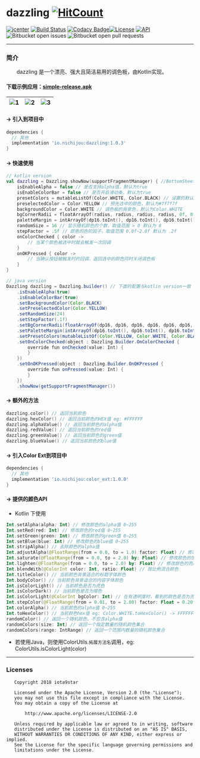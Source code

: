 # dazzling  [![HitCount](http://hits.dwyl.io/iota9star/https://github.com/iota9star/dazzling-android-kt.svg)](http://hits.dwyl.io/iota9star/https://github.com/iota9star/dazzling-android-kt) 
[![jcenter](https://api.bintray.com/packages/iota9star/nichijou/dazzling/images/download.svg)](https://bintray.com/iota9star/nichijou/dazzling/_latestVersion) [![Build Status](https://travis-ci.org/iota9star/dazzling-android-kt.svg?branch=master)](https://travis-ci.org/iota9star/dazzling-android-kt) [![Codacy Badge](https://api.codacy.com/project/badge/Grade/8a916e4e09e04bea8bc7a3b439e673ed)](https://www.codacy.com/app/iota9star/dazzling-android-kt?utm_source=github.com&amp;utm_medium=referral&amp;utm_content=iota9star/dazzling-android-kt&amp;utm_campaign=Badge_Grade)[![License](https://img.shields.io/hexpm/l/plug.svg)](https://www.apache.org/licenses/LICENSE-2.0.html) [![API](https://img.shields.io/badge/API-16%2B-green.svg?style=flat)](https://android-arsenal.com/api?level=16) ![Bitbucket open issues](https://img.shields.io/bitbucket/issues-raw/iota9star/dazzling-android-kt.svg) ![Bitbucket open pull requests](https://img.shields.io/bitbucket/pr-raw/iota9star/dazzling-android-kt.svg)

----
### 简介
&emsp;&emsp;dazzling 是一个漂亮、强大且简洁易用的调色板，由Kotlin实现。
#### 下载示例应用：[simple-release.apk](https://github.com/iota9star/dazzling-android-kt/raw/master/simple/release/simple-release.apk "simple-release.apk")
| ![1](https://github.com/iota9star/dazzling-android-kt/blob/master/simple/release/1.png "1") | ![2](https://github.com/iota9star/dazzling-android-kt/blob/master/simple/release/2.png "2") | ![3](https://github.com/iota9star/dazzling-android-kt/blob/master/simple/release/3.png "3") |
| :------: | :------: | :------: |
#### -> 引入到项目中
``` gradle
dependencies {
  // 其他
  implementation 'io.nichijou:dazzling:1.0.3'
}
```
#### -> 快速使用
``` kotlin
// kotlin version
val dazzling = Dazzling.showNow(supportFragmentManager) { //BottomSheetDialogFragment对应的三个show方法
    isEnableAlpha = false // 是否支持alpha值，默认为true
    isEnableColorBar = false // 是否开启滑动条，默认为true
    presetColors = mutableListOf(Color.WHITE, Color.BLACK) // 设置的默认颜色，默认显示随机色
    preselectedColor = Color.YELLOW // 预先选中的颜色，默认为#7f7f7f
    backgroundColor = Color.WHITE // 调色板的背景色，默认为Color.WHITE
    bgCornerRadii = floatArrayOf(radius, radius, radius, radius, 0f, 0f, 0f, 0f) // 设置背景四个角的圆角大小
    paletteMargin = intArrayOf(dp16.toInt(), dp16.toInt(), dp16.toInt(), dp16.toInt()) // 设置margin
    randomSize = 16 // 显示随机颜色的个数，取值范围 > 0 默认为 8
    stepFactor = .5f // 颜色的色阶因子，取值范围 0.0f~2.0f 默认为 .2f
    onColorChecked { color ->
        // 当某个颜色被选中时就会触发一次回调
    }
    onOKPressed { color ->
        // 当确认按钮被触发时的回调，返回选中的颜色同时关闭调色板
    }
}
```
``` java
// java version
Dazzling dazzling = Dazzling.builder() // 下面的配置与kotlin version一致
    .isEnableAlpha(true)
    .isEnableColorBar(true)
    .setBackgroundColor(Color.BLACK)
    .setPreselectedColor(Color.YELLOW)
    .setRandomSize(24)
    .setStepFactor(.1f)
    .setBgCornerRadii(floatArrayOf(dp16, dp16, dp16, dp16, dp16, dp16, dp16, dp16))
    .setPaletteMargin(intArrayOf(dp16.toInt(), dp16.toInt(), dp16.toInt(), dp16.toInt()))
    .setPresetColors(mutableListOf(Color.YELLOW, Color.WHITE, Color.BLACK, Color.MAGENTA, Color.CYAN, Color.BLUE))
    .setOnColorChecked(object : Dazzling.Builder.OnColorChecked {
        override fun onChecked(value: Int) {
        }
    })
    .setOnOKPressed(object : Dazzling.Builder.OnOKPressed {
        override fun onPressed(value: Int) {
        }
    })
    .showNow(getSupportFragmentManager())
```
#### -> 额外的方法
``` kotlin
dazzling.color() // 返回当前颜色
dazzling.hexColor() // 返回当前颜色的HEX值 eg: #FFFFFF
dazzling.alphaValue() // 返回当前颜色的alpha值
dazzling.redValue() // 返回当前颜色的red值
dazzling.greenValue() // 返回当前颜色的green值
dazzling.blueValue() // 返回当前颜色的blue值
```
#### -> 引入Color Ext到项目中
``` gradle
dependencies {
  // 其他
  implementation 'io.nichijou:color_ext:1.0.0'
}
```
#### -> 提供的颜色API
+ Kotlin 下使用
``` kotlin
Int.setAlpha(alpha: Int) // 修改颜色的alpha值 0~255
Int.setRed(red: Int) // 修改颜色的red值 0~255
Int.setGreen(green: Int) // 修改颜色的green值 0~255
Int.setBlue(blue: Int) // 修改颜色的blue值 0~255
Int.stripAlpha() // 去除颜色的alpha值
Int.adjustAlpha(@FloatRange(from = 0.0, to = 1.0) factor: Float) // 修改颜色的alpha值 0.0~1.0
Int.saturate(@FloatRange(from = 0.0, to = 2.0) by: Float) // 修改颜色的饱和度
Int.lighten(@FloatRange(from = 0.0, to = 2.0) by: Float) // 修改颜色的亮度
Int.blendWith(@ColorInt color: Int, ratio: Float) // 按比例混合颜色
Int.titleColor() // 当前颜色背景适合的标题字体颜色
Int.bodyColor() // 当前颜色背景适合的内容字体颜色
Int.isColorLight() // 当前颜色是否为亮色
Int.isColorDark() // 当前颜色是否为暗色
Int.isColorLight(@ColorInt bgColor: Int) // 在有透明度时，看到的颜色是否为亮色
Int.stepColor(@FloatRange(from = 0.01, to = 2.00) factor: Float = 0.20f) // 返回颜色的色阶 0.01~2.00
Int.colorAlpha() // 当前颜色的alpha值 0~255
Int.toHexColor() // 当前颜色hex值 eg: Color.WHITE.toHexColor() -> FFFFFFFF
randomColor() // 返回一个随机颜色，不包含alpha值
randomColors(size: Int) // 返回一个指定数量的随机颜色集合
randomColors(range: IntRange) // 返回一个范围内数量的随机颜色集合
```
+  若使用Java，则使用ColorUtils.``拓展方法名``调用，eg: ColorUtils.isColorLight(color)

----
### Licenses
``` plain
   Copyright 2018 iota9star

   Licensed under the Apache License, Version 2.0 (the "License");
   you may not use this file except in compliance with the License.
   You may obtain a copy of the License at

       http://www.apache.org/licenses/LICENSE-2.0

   Unless required by applicable law or agreed to in writing, software
   distributed under the License is distributed on an "AS IS" BASIS,
   WITHOUT WARRANTIES OR CONDITIONS OF ANY KIND, either express or implied.
   See the License for the specific language governing permissions and
   limitations under the License.
```
